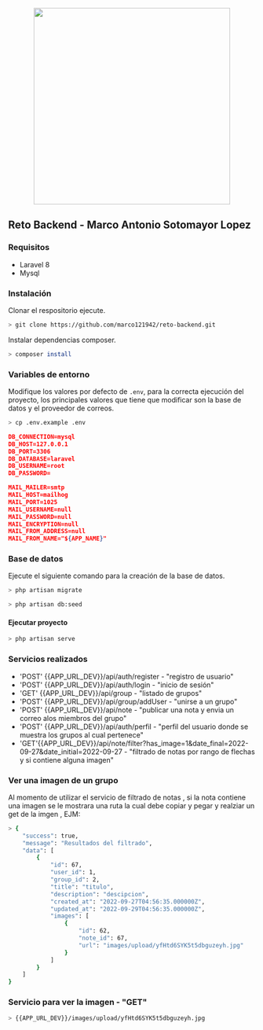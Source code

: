 <p align="center"><a href="https://laravel.com" target="_blank"><img src="https://raw.githubusercontent.com/laravel/art/master/logo-lockup/5%20SVG/2%20CMYK/1%20Full%20Color/laravel-logolockup-cmyk-red.svg" width="400"></a></p>


## Reto Backend - Marco Antonio Sotomayor Lopez

### Requisitos

* Laravel 8
* Mysql

### Instalación

Clonar el respositorio ejecute.

```sh
> git clone https://github.com/marco121942/reto-backend.git
```

Instalar dependencias composer.

```sh
> composer install
```

### Variables de entorno

Modifique los valores por defecto de `.env`, para la correcta ejecución del proyecto, los principales valores que tiene que modificar son la base de datos y el proveedor de correos.

```sh
> cp .env.example .env
```
```json
DB_CONNECTION=mysql
DB_HOST=127.0.0.1
DB_PORT=3306
DB_DATABASE=laravel
DB_USERNAME=root
DB_PASSWORD=

MAIL_MAILER=smtp
MAIL_HOST=mailhog
MAIL_PORT=1025
MAIL_USERNAME=null
MAIL_PASSWORD=null
MAIL_ENCRYPTION=null
MAIL_FROM_ADDRESS=null
MAIL_FROM_NAME="${APP_NAME}"
```

### Base de datos

Ejecute el siguiente comando para la creación de la base de datos.

```sh
> php artisan migrate
```
```sh
> php artisan db:seed
```

#### Ejecutar proyecto

```sh
> php artisan serve 
```
### Servicios realizados

* 'POST' {{APP_URL_DEV}}/api/auth/register - "registro de usuario"
* 'POST' {{APP_URL_DEV}}/api/auth/login - "inicio de sesión"
* 'GET' {{APP_URL_DEV}}/api/group - "listado de grupos"
* 'POST' {{APP_URL_DEV}}/api/group/addUser - "unirse a un grupo"
* 'POST' {{APP_URL_DEV}}/api/note - "publicar una nota y envia un correo alos miembros del grupo"
* 'POST' {{APP_URL_DEV}}/api/auth/perfil - "perfil del usuario donde se muestra los grupos al cual pertenece"
* 'GET'{{APP_URL_DEV}}/api/note/filter?has_image=1&date_final=2022-09-27&date_initial=2022-09-27 - "filtrado de notas por rango de flechas y si contiene alguna imagen"

### Ver una imagen de un grupo

Al momento de utilizar el servicio de filtrado de notas , si la nota contiene una imagen se le mostrara una ruta la cual debe copiar y pegar y realziar un get de la imgen , EJM:

```sh
> {
    "success": true,
    "message": "Resultados del filtrado",
    "data": [
        {
            "id": 67,
            "user_id": 1,
            "group_id": 2,
            "title": "titulo",
            "description": "descipcion",
            "created_at": "2022-09-27T04:56:35.000000Z",
            "updated_at": "2022-09-29T04:56:35.000000Z",
            "images": [
                {
                    "id": 62,
                    "note_id": 67,
                    "url": "images/upload/yfHtd6SYK5t5dbguzeyh.jpg"
                }
            ]
        }
    ]
}
```

### Servicio para ver la imagen - "GET"
```sh
> {{APP_URL_DEV}}/images/upload/yfHtd6SYK5t5dbguzeyh.jpg
```
